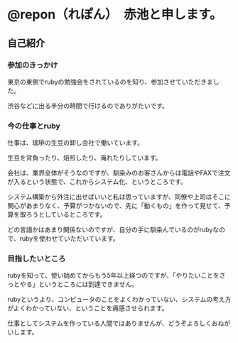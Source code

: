 # @repon（れぽん）　赤池と申します。

## 自己紹介
### 参加のきっかけ
東京の東側でrubyの勉強会をされているのを知り、参加させていただきました。

渋谷などに出る半分の時間で行けるのでありがたいです。

### 今の仕事とruby
仕事は、珈琲の生豆の卸し会社で働いています。

生豆を背負ったり、焙煎したり、淹れたりしています。


会社は、業界全体がそうなのですが、馴染みのお客さんからは電話やFAXで注文が入るという状態で、これからシステム化、というところです。

システム構築から外注に出せばいいと私は思っていますが、同僚や上司はそこに関心があまりなく、予算がつかないので、先に「動くもの」を作って見せて、予算を取ろうとしているところです。


どの言語かはあまり関係ないのですが、自分の手に馴染んでいるのがrubyなので、rubyを使わせていただいています。


### 目指したいところ
rubyを知って、使い始めてからもう5年以上経つのですが、「やりたいことをさっとやる」というところには到達できません。

rubyというより、コンピュータのことをよくわかっていない、システムの考え方がよくわかっていない、ということを痛感させられます。


仕事としてシステムを作っている人間ではありませんが、どうぞよろしくおねがいします。

